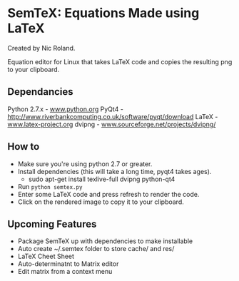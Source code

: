# SemTeX: Equations Made using LaTeX

Created by Nic Roland.

Equation editor for Linux that takes LaTeX code and copies the resulting png to
your clipboard.

## Dependancies

Python 2.7.x - www.python.org
PyQt4 - http://www.riverbankcomputing.co.uk/software/pyqt/download
LaTeX - www.latex-project.org
dvipng - www.sourceforge.net/projects/dvipng/

## How to

* Make sure you're using python 2.7 or greater.
* Install dependencies (this will take a long time, pyqt4 takes ages).
    - sudo apt-get install texlive-full dvipng python-qt4
* Run `python semtex.py`
* Enter some LaTeX code and press refresh to render the code.
* Click on the rendered image to copy it to your clipboard.

## Upcoming Features

* Package SemTeX up with dependencies to make installable
* Auto create ~/.semtex folder to store cache/ and res/
* LaTeX Cheet Sheet
* Auto-determinatnt to Matrix editor
* Edit matrix from a context menu
